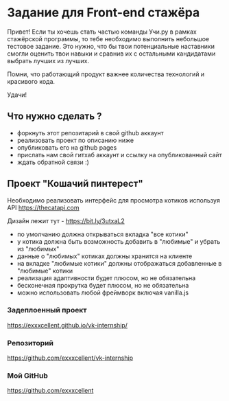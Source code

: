 # Задание для Front-end стажёра

Привет! Если ты хочешь стать частью команды Учи.ру в рамках стажёрской программы, 
то тебе необходимо выполнить небольшое тестовое задание. Это нужно, что бы твои 
потенциальные наставники смогли оценить твои навыки и сравнив их с остальными
кандидатами выбрать лучших из лучших. 

Помни, что работающий продукт важнее количества технологий и красивого кода. 

Удачи!

## Что нужно сделать ?

- форкнуть этот репозитарий в свой github аккаунт
- реализовать проект по описанию ниже
- опубликовать его на github pages
- прислать нам свой гитхаб аккаунт и ссылку на опубликованный сайт
- ждать обратной связи :)

## Проект "Кошачий пинтерест"

Необходимо реализовать интерфейс для просмотра котиков используя API https://thecatapi.com

Дизайн лежит тут - https://bit.ly/3utxaL2

- по умолчанию должна открываться вкладка "все котики"
- у котика должна быть возможность добавить в "любимые" и убрать из "любимых"
- данные о "любимых" котиках должны хранится на клиенте
- на вкладке "любимые котики" должны отображаться добавленные в "любимые" котики
- реализация адаптивности будет плюсом, но не обязательна
- бесконечная прокрутка будет плюсом, но не обязательна
- можно использовать любой фреймворк включая vanilla.js

### Задеплоенный проект
https://exxxcellent.github.io/vk-internship/
### Репозиторий
https://github.com/exxxcellent/vk-internship
### Мой GitHub
https://github.com/exxxcellent
